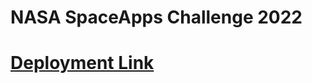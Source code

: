 # NASA SpaceApps Challenge 2022

# [Deployment Link](https://friendly-sopapillas-63c104.netlify.app/)
